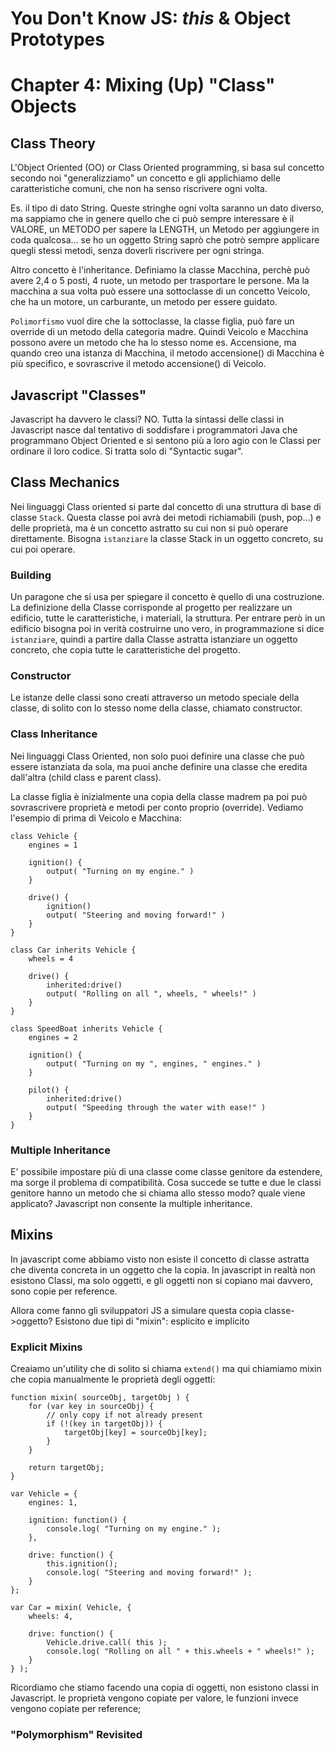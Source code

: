 # You Don't Know JS: *this* & Object Prototypes
# Chapter 4: Mixing (Up) "Class" Objects

## Class Theory
L'Object Oriented (OO) or Class Oriented programming, si basa sul concetto secondo noi "generalizziamo" un concetto e gli applichiamo delle caratteristiche comuni, che non ha senso riscrivere ogni volta.

Es. il tipo di dato String. Queste stringhe ogni volta saranno un dato diverso, ma sappiamo che in genere quello che ci può sempre interessare è il VALORE, un METODO per sapere la LENGTH, un Metodo per aggiungere in coda qualcosa... se ho un oggetto String saprò che potrò sempre applicare quegli stessi metodi, senza doverli riscrivere per ogni stringa.

Altro concetto è l'inheritance. Definiamo la classe Macchina, perchè può avere 2,4 o 5 posti, 4 ruote, un metodo per trasportare le persone. Ma la macchina a sua volta può essere una sottoclasse di un concetto Veicolo, che ha un motore, un carburante, un metodo per essere guidato.

`Polimorfismo` vuol dire che la sottoclasse, la classe figlia, può fare un override di un metodo della categoria madre. Quindi Veicolo e Macchina possono avere un metodo che ha lo stesso nome es. Accensione, ma quando creo una istanza di Macchina, il metodo accensione() di Macchina è più specifico, e sovrascrive il metodo accensione() di Veicolo.

## Javascript "Classes"
Javascript ha davvero le classi? NO.
Tutta la sintassi delle classi in Javascript nasce dal tentativo di soddisfare i programmatori Java che programmano Object Oriented e si sentono più a loro agio con le Classi per ordinare il loro codice. Si tratta solo di "Syntactic sugar".

## Class Mechanics
Nei linguaggi Class oriented si parte dal concetto di una struttura di base di classe `Stack`. Questa classe poi avrà dei metodi richiamabili (push, pop...) e delle proprietà, ma è un concetto astratto su cui non si può operare direttamente. Bisogna `istanziare` la classe Stack in un oggetto concreto, su cui poi operare.

### Building
Un paragone che si usa per spiegare il concetto è quello di una costruzione. La definizione della Classe corrisponde al progetto per realizzare un edificio, tutte le caratteristiche, i materiali, la struttura.
Per entrare però in un edificio bisogna poi in verità costruirne uno vero, in programmazione si dice `istanziare`, quindi a partire dalla Classe astratta istanziare un oggetto concreto, che copia tutte le caratteristiche del progetto.

### Constructor
Le istanze delle classi sono creati attraverso un metodo speciale della classe, di solito con lo stesso nome della classe, chiamato constructor. 

### Class Inheritance
Nei linguaggi Class Oriented, non solo puoi definire una classe che può essere istanziata da sola, ma puoi anche definire una classe che eredita dall'altra (child class e parent class).

La classe figlia è inizialmente una copia della classe madrem pa poi può sovrascrivere proprietà e metodi per conto proprio (override). Vediamo l'esempio di prima di Veicolo e Macchina:
```
class Vehicle {
	engines = 1

	ignition() {
		output( "Turning on my engine." )
	}

	drive() {
		ignition()
		output( "Steering and moving forward!" )
	}
}

class Car inherits Vehicle {
	wheels = 4

	drive() {
		inherited:drive()
		output( "Rolling on all ", wheels, " wheels!" )
	}
}

class SpeedBoat inherits Vehicle {
	engines = 2

	ignition() {
		output( "Turning on my ", engines, " engines." )
	}

	pilot() {
		inherited:drive()
		output( "Speeding through the water with ease!" )
	}
}
```

### Multiple Inheritance
E' possibile impostare più di una classe come classe genitore da estendere, ma sorge il problema di compatibilità. Cosa succede se tutte e due le classi genitore hanno un metodo che si chiama allo stesso modo? quale viene applicato?
Javascript non consente la multiple inheritance.

## Mixins
In javascript come abbiamo visto non esiste il concetto di classe astratta che diventa concreta in un oggetto che la copia. In javascript in realtà non esistono Classi, ma solo oggetti, e gli oggetti non si copiano mai davvero, sono copie per reference.

Allora come fanno gli sviluppatori JS a simulare questa copia classe->oggetto? Esistono due tipi di "mixin": esplicito e implicito

### Explicit Mixins
Creaiamo un'utility che di solito si chiama `extend()` ma qui chiamiamo mixin che copia manualmente le proprietà degli oggetti:
```
function mixin( sourceObj, targetObj ) {
	for (var key in sourceObj) {
		// only copy if not already present
		if (!(key in targetObj)) {
			targetObj[key] = sourceObj[key];
		}
	}

	return targetObj;
}

var Vehicle = {
	engines: 1,

	ignition: function() {
		console.log( "Turning on my engine." );
	},

	drive: function() {
		this.ignition();
		console.log( "Steering and moving forward!" );
	}
};

var Car = mixin( Vehicle, {
	wheels: 4,

	drive: function() {
		Vehicle.drive.call( this );
		console.log( "Rolling on all " + this.wheels + " wheels!" );
	}
} );
```
Ricordiamo che stiamo facendo una copia di oggetti, non esistono classi in Javascript. le proprietà vengono copiate per valore, le funzioni invece vengono copiate per reference;

### "Polymorphism" Revisited
